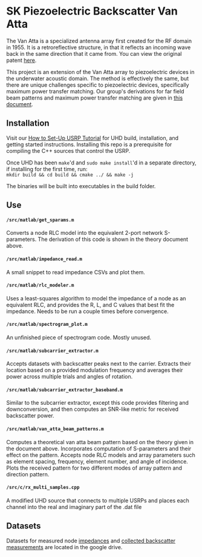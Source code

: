 # SK Piezoelectric Backscatter Van Atta

The Van Atta is a specialized antenna array first created for the RF domain in 1955. It is a retroreflective structure, in that it reflects an incoming wave back in the same direction that it came from. You can view the original patent [here](https://patents.google.com/patent/US2908002A/en).

This project is an extension of the Van Atta array to piezoelectric devices in the underwater acoustic domain. The method is effectively the same, but there are unique challenges specific to piezoelectric devices, specifically maximum power transfer matching. Our group's derivations for far field beam patterns and maximum power transfer matching are given in [this document](https://drive.google.com/file/d/1DULdc8UHSOuENSTepJ27DRMAoALPb1Ii/view?usp=sharing).

## Installation

Visit our [How to Set-Up USRP Tutorial](https://docs.google.com/document/d/1ePhpxb1y15XBV4cvTJPKnmYtWSkvokSHL-_EcKC4X9U/edit) for UHD build, installation, and getting started instructions. Installing this repo is a prerequisite for compiling the C++ sources that control the USRP. 

Once UHD has been `make`'d and `sudo make install`'d in a separate directory, if installing for the first time, run: <br>
`mkdir build && cd build && cmake ../ && make -j` <br>

The binaries will be built into executables in the build folder.  

## Use

#### `/src/matlab/get_sparams.m`

Converts a node RLC model into the equivalent 2-port network S-parameters. The derivation of this code is shown in the theory document above. 

#### `/src/matlab/impedance_read.m`

A small snippet to read impedance CSVs and plot them. 

#### `/src/matlab/rlc_modeler.m`

Uses a least-squares algorithm to model the impedance of a node as an equivalent RLC, and provides the R, L, and C values that best fit the impedance. Needs to be run a couple times before convergence.

#### `/src/matlab/spectrogram_plot.m`

An unfinished piece of spectrogram code. Mostly unused.

#### `/src/matlab/subcarrier_extractor.m`

Accepts datasets with backscatter peaks next to the carrier. Extracts their location based on a provided modulation frequency and averages their power across multiple trials and angles of rotation.

#### `/src/matlab/subcarrier_extractor_baseband.m`

Similar to the subcarrier extractor, except this code provides filtering and downconversion, and then computes an SNR-like metric for received backscatter power. 

#### `/src/matlab/van_atta_beam_patterns.m`

Computes a theoretical van atta beam pattern based on the theory given in the document above. Incorporates computation of S-parameters and their effect on the pattern. Accepts node RLC models and array parameters such as element spacing, frequency, element number, and angle of incidence. Plots the received pattern for two different modes of array pattern and direction pattern. 

#### `/src/c/rx_multi_samples.cpp`

A modified UHD source that connects to multiple USRPs and places each channel into the real and imaginary part of the .dat file

## Datasets

Datasets for measured node [impedances](https://drive.google.com/drive/u/1/folders/1Lwp_WQQzYhoznev65niFUcd4ucXDke_k) and [collected backscatter measurements](https://drive.google.com/drive/u/1/folders/1og-sW82Xx33VXqlI1ZAbbL-HCPHXB5KW) are located in the google drive. 
